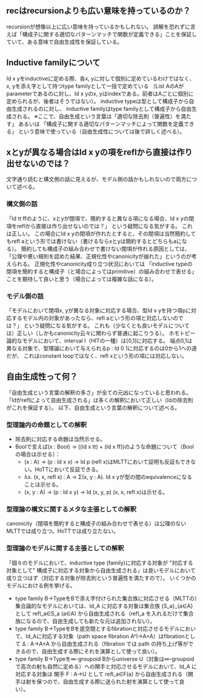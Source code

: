 ## recはrecursionよりも広い意味を持っているのか？
recursionが想像以上に広い意味を持っているかもしれない。
誤解を恐れずに言えば「構成子に関する適切なパターンマッチで関数が定義できる」ことを保証していて、ある意味で自由生成性を保証している。

## Inductive familyについて
Id x yをinductiveに定める際、各x, yに対して個別に定めているわけではなく、x, yを添え字として持つtype familyとして一括で定めている
（List AのAがparameterであるのに対し、Id x yのx, yはindexである。前者はAごとに個別に定められるが、後者はそうではない）。
inductive typeは型として構成子から自由生成されるのに対し、
inductive familyはtype familyとして構成子から自由生成される。
※ここで、自由生成という言葉は「適切な除去則（普遍性）を満たす」
あるいは
「構成子に関する適切なパターンマッチによって関数を定義できる」
という意味で使っている（自由生成性については後で詳しく述べる）。

## xとyが異なる場合はId x yの項をreflから直接は作り出せないのでは？
文字通り読むと構文側の話に見えるが、モデル側の話かもしれないので両方について述べる。

### 構文側の話
「Id tt ffのように、xとyが閉項で、簡約すると異なる項になる場合、Id x yの閉項をreflから直接は作り出せないのでは？」
という疑問になる気がする。
これは正しい。
この場合にId x yの閉項が作れたとすると、その閉項は当然簡約してもrefl aという形では書けない（書けるならxとyは簡約するとどちらもaになる）。
簡約しても構成子の組み合わせで書けない閉項が作れる原因としては、
「公理や悪い規則を認めた結果、正規化性やcanonicityが崩れた」というのが考えられる。
正規化性やcanonicity成り立つ状況においては
「inductive typeの閉項を簡約すると構成子（と場合によってはprimitive）の組み合わせで表せる」
ことを期待して良いと思う（場合によっては複雑な話になる）。
### モデル側の話
「モデルにおいて閉項x, yが異なる対象に対応する場合、型Id x yを持つ項pに対応するモデル内の対象があったなら、refl aという形の項と対応しないのでは？」
という疑問になる気がする。
これも（少なくとも良いモデルについては）正しい（しかもcanonicity云々に関わらず普通に起こりうる）。
ホモトピー論的なモデルにおいて、interval I（HITの一種）は[0,1]に対応する。
端点0,1は異なる対象で、型理論において与えられるp : Id 0 1に対応するのは0から1への道だが、
これはconstant loopではなく、refl xという形の項には対応しない。

## 自由生成性って何？
「自由生成という言葉の解釈の多さ」が全ての元凶になっていると思われる。
「Idがreflによって自由生成される」は多くの解釈において正しい（Idの除去則がこれを保証する）。
以下、自由生成という言葉の解釈について述べる。

### 型理論内の命題としての解釈
- 除去則に対応する命題は当然示せる。
- Boolで言えば(x : Bool) → ((Id x tt) + (Id x ff))のような命題について（Boolの場合は示せる）：
  - (x : A) → (p : Id x x) → Id p (refl x)はMLTTにおいて証明も反証もできない。HoTTにおいて反証できる。
  - λx. (x, x, refl x) : A → Σ(x, y : A). Id x yが型の間のequivalenceになることは示せる。
  - (x, y : A) → (p : Id x y) → Id (x, y, p) (x, x, refl x)は示せる。

### 型理論の構文に関するメタな主張としての解釈
canonicity（閉項を簡約すると構成子の組み合わせで表せる）は公理のないMLTTでは成り立つ。HoTTでは成り立たない。

### 型理論のモデルに関する主張としての解釈
「個々のモデルにおいて、inductive type (family)に対応する対象が "対応する対象として" 構成子に対応する対象から自由生成される」は良いモデルにおいて成り立つはず（対応する対象が除去則という普遍性を満たすので）。
いくつかのモデルにおける例を挙げる。
- type family B→TypeをBで添え字付けられた集合族に対応させる（MLTTの）集合論的なモデルにおいては、Id_A に対応する対象は集合族 {S_a}_{a∈A} として refl_a∈S_a (a∈A) から自由生成される（refl_a を入れるだけで集合族になるので、自由生成しても新たな元は追加されない）。
- type family B→TypeをBを底空間とするfibrationと対応させるモデルにおいて、Id_Aに対応する対象（path space fibration A^I→A×A）はfibrationとして Δ : A→A×A から自由生成される（fibration では path の持ち上げ等ができるので、自由生成する際にそれを演算として使って良い）。
- type family B→Typeを∞-groupoid Bからuniverse U（対象は∞-groupoidで高次の射も自然に定める）への関手と対応させるモデルにおいて、Id_A に対応する対象は 関手 F : A→U として refl_a∈F(a) から自由生成される（関手は射を保つので、自由生成する際に送られた射を演算として使って良い）。
